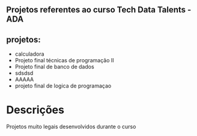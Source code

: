 

## Projetos referentes ao curso Tech Data Talents - ADA
## projetos:
- calculadora
- Projeto final técnicas de programação II
- Projeto final de banco de dados
- sdsdsd
- AAAAA
- projeto final de logica de programaçao

# Descrições

Projetos muito legais desenvolvidos durante o curso
